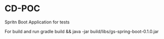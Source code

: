 # CD-POC
Spritn Boot Application for tests

For build and run
gradle build && java -jar build/libs/gs-spring-boot-0.1.0.jar
